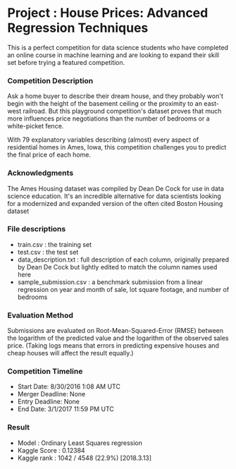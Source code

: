 # Project : House Prices: Advanced Regression Techniques
This is a perfect competition for data science students who have completed an online course in machine learning and are looking to expand their skill set before trying a featured competition. 

### Competition Description
Ask a home buyer to describe their dream house, and they probably won't begin with the height of the basement ceiling or the proximity to an east-west railroad. But this playground competition's dataset proves that much more influences price negotiations than the number of bedrooms or a white-picket fence.

With 79 explanatory variables describing (almost) every aspect of residential homes in Ames, Iowa, this competition challenges you to predict the final price of each home.

### Acknowledgments
The Ames Housing dataset was compiled by Dean De Cock for use in data science education. It's an incredible alternative for data scientists looking for a modernized and expanded version of the often cited Boston Housing dataset

### File descriptions
- train.csv : the training set
- test.csv : the test set
- data_description.txt : full description of each column, originally prepared by Dean De Cock but lightly edited to match the column names used here
- sample_submission.csv : a benchmark submission from a linear regression on year and month of sale, lot square footage, and number of bedrooms

### Evaluation Method
Submissions are evaluated on Root-Mean-Squared-Error (RMSE) between the logarithm of the predicted value and the logarithm of the observed sales price. (Taking logs means that errors in predicting expensive houses and cheap houses will affect the result equally.)

### Competition Timeline
- Start Date: 8/30/2016 1:08 AM UTC
- Merger Deadline: None
- Entry Deadline: None
- End Date: 3/1/2017 11:59 PM UTC

### Result
- Model : Ordinary Least Squares regression
- Kaggle Score : 0.12384
- Kaggle rank : 1042 / 4548 (22.9%) [2018.3.13]
